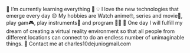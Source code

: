 🌱 I’m currently learning everything 🤣
💡 I love the new technologies that emerge every day
😍 My hobbies are Watch anime🙄, series and movie🎥, play gam🎮, play instruments🎺 and program 👨‍💻
🚀 One day I will fulfill my dream of creating a virtual reality environment so that all people from different locations can connect to do an endless number of unimaginable things.
💌 Contact me at charles10dejuniogmail.com













